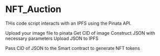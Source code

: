 # NFT_Auction

THis code script interacts with an IPFS using the Pinata API.

Upload your image file to pinata
Get CID of image
Construct JSON with necessary parameters
Upload JSON to IPFS

Pass CID of JSON to the Smart contract to generate NFT tokens
